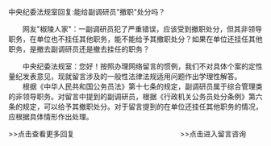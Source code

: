 中央纪委法规室回复:能给副调研员"撤职"处分吗？










　　网友"椒陵人家"：一副调研员犯了严重错误，应该受到撤职处分，但其非领导职务，在单位也不挂任其他职务，能不能给予其撤职处分？如果在单位还挂任其他职务，是撤去副调研员还是撤去挂任的职务？

　　中央纪委法规室：您好！按照办理网络留言的惯例，我们不对具体个案的定性量纪发表意见，现就留言涉及的一般性法律法规适用问题作出学理性解答。
　　根据《中华人民共和国公务员法》第十七条的规定，副调研员属于综合管理类的非领导职务。对留言中提到的副调研员，根据《行政机关公务员处分条例》第六条的规定，可以给予其撤职处分。对于留言提到的在单位还挂任其他职务的情况，应根据具体情形作出处理。


\>\>点击查看更多回复　　　　　　　　　　　　　　　\>\>点击进入留言咨询
